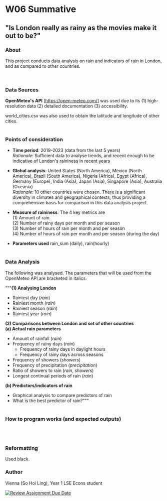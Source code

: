 # W06 Summative
## "Is London really as rainy as the movies make it out to be?"

### About  
This project conducts data analysis on rain and indicators of rain in London, and as compared to other countries.  
<br><br>

### Data Sources  
**OpenMeteo's API** [https://open-meteo.com/] was used due to its (1) high-resolution data (2) detailed documentation (3) accessibility.  

world_cities.csv was also used to obtain the latitude and longitude of other cities. 
<br><br>

### Points of consideration
* **Time period**: 2019-2023 (data from the last 5 years)  
*Rationale*: Sufficient data to analyse trends, and recent enough to be indicative of London's raininess in recent years 

* **Global analysis**: 
United States (North America), Mexico (North America), Brazil (South America), Nigeria (Africa), Egypt (Africa), Germany (Europe), India (Asia), Japan (Asia), Singapore (Asia), Australia (Oceania)  
*Rationale*: 10 other countries were chosen. There is a significant diversity in climates and geographical contexts, thus providing a comprehensive basis for comparison in this data analysis project. 

* **Measure of raininess**:
The 4 key metrics are  
(1) Amount of rain  
(2) Number of rainy days per month and per season  
(3) Number of hours of rain per month and per season  
(4) Number of hours of rain per month and per season (during the day)

* **Parameters used**
rain_sum (daily), rain(hourly)
<br><br>

### Data Analysis  
The following was analysed. The parameters that will be used from the OpenMeteo API are bracketed in italics. 

"""**(1) Analysing London**  
* Rainiest day (*rain*)
* Rainiest month (*rain*)
* Rainiest season (*rain*)
* Rainiest year (*rain*)

**(2) Comparisons between London and set of other countries**   
**(a) Actual rain parameters**
* Amount of rainfall (*rain*)
* Frequency of rainy days (*rain*)
    * Frequency of rainy days in daylight hours
    * Frequency of rainy days across seasons
* Frequency of showers (*showers*)
* Frequency of precipitation (*precipitation*)
* Ratio of showers to rain (*rain*, *showers*)
* Longest continual periods of rain (*rain*)

**(b) Predictors/indicators of rain**
* Graphical analysis to compare predictors of rain
* What is the best predictor of rain?"""
<br><br>

### How to program works (and expected outputs)
<br><br>

### Reformatting
Used black. 

### Author  
Vienna (So Hoi Ling), Year 1 LSE Econs student

[![Review Assignment Due Date](https://classroom.github.com/assets/deadline-readme-button-22041afd0340ce965d47ae6ef1cefeee28c7c493a6346c4f15d667ab976d596c.svg)](https://classroom.github.com/a/16Ytx_fz)
